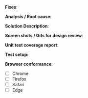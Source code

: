 **Fixes**: 
<!-- For e.g Fixes: https://issues.redhat.com/browse/ODC-XXX -->

**Analysis / Root cause**: 
<!-- Briefly describe analysis of US/Task or root cause of Defect -->

**Solution Description**: 
<!-- Describe your code changes in detail and explain the solution -->

**Screen shots / Gifs for design review**: 
<!-- If change affects UI in any way, tag @openshift/team-devconsole-ux and add screenshots/gifs  -->

**Unit test coverage report**: 
<!-- Attach test coverage report -->

**Test setup:**
<!-- If any setup required to test this PR, mention the details -->

**Browser conformance**: 
<!-- To mark tested browsers, use [x] -->
- [ ] Chrome
- [ ] Firefox
- [ ] Safari
- [ ] Edge

